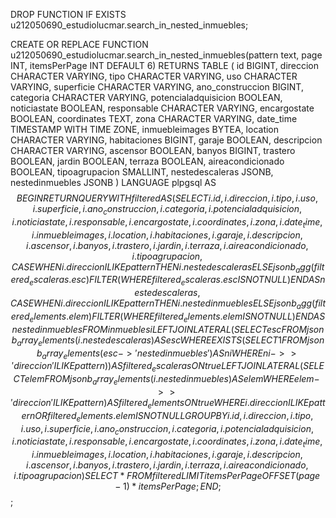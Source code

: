 DROP FUNCTION IF EXISTS u212050690_estudiolucmar.search_in_nested_inmuebles;

CREATE OR REPLACE FUNCTION u212050690_estudiolucmar.search_in_nested_inmuebles(pattern text, page INT, itemsPerPage INT DEFAULT 6)
RETURNS TABLE (
    id BIGINT,
    direccion CHARACTER VARYING,
    tipo CHARACTER VARYING,
    uso CHARACTER VARYING,
    superficie CHARACTER VARYING,
    ano_construccion BIGINT,
    categoria CHARACTER VARYING,
    potencialadquisicion BOOLEAN,
    noticiastate BOOLEAN,
    responsable CHARACTER VARYING,
    encargostate BOOLEAN,
    coordinates TEXT,
    zona CHARACTER VARYING,
    date_time TIMESTAMP WITH TIME ZONE,
    inmuebleimages BYTEA,
    location CHARACTER VARYING,
    habitaciones BIGINT,
    garaje BOOLEAN,
    descripcion CHARACTER VARYING,
    ascensor BOOLEAN,
    banyos BIGINT,
    trastero BOOLEAN,
    jardin BOOLEAN,
    terraza BOOLEAN,
    aireacondicionado BOOLEAN,
    tipoagrupacion SMALLINT,
    nestedescaleras JSONB,
    nestedinmuebles JSONB
) 
LANGUAGE plpgsql
AS $$
BEGIN
    RETURN QUERY
    WITH filtered AS (
        SELECT
            i.id,
            i.direccion,
            i.tipo,
            i.uso,
            i.superficie,
            i.ano_construccion,
            i.categoria,
            i.potencialadquisicion,
            i.noticiastate,
            i.responsable,
            i.encargostate,
            i.coordinates,
            i.zona,
            i.date_time,
            i.inmuebleimages,
            i.location,
            i.habitaciones,
            i.garaje,
            i.descripcion,
            i.ascensor,
            i.banyos,
            i.trastero,
            i.jardin,
            i.terraza,
            i.aireacondicionado,
            i.tipoagrupacion,
            CASE
                WHEN i.direccion ILIKE pattern THEN i.nestedescaleras
                ELSE jsonb_agg(filtered_escaleras.esc) FILTER (WHERE filtered_escaleras.esc IS NOT NULL)
            END AS nestedescaleras,
            CASE
                WHEN i.direccion ILIKE pattern THEN i.nestedinmuebles
                ELSE jsonb_agg(filtered_elements.elem) FILTER (WHERE filtered_elements.elem IS NOT NULL)
            END AS nestedinmuebles
        FROM inmuebles i
        LEFT JOIN LATERAL (
            SELECT esc
            FROM jsonb_array_elements(i.nestedescaleras) AS esc
            WHERE EXISTS (
                SELECT 1
                FROM jsonb_array_elements(esc->'nestedinmuebles') AS ni
                WHERE ni->>'direccion' ILIKE pattern
            )
        ) AS filtered_escaleras ON true
        LEFT JOIN LATERAL (
            SELECT elem
            FROM jsonb_array_elements(i.nestedinmuebles) AS elem
            WHERE elem->>'direccion' ILIKE pattern
        ) AS filtered_elements ON true
        WHERE i.direccion ILIKE pattern OR filtered_elements.elem IS NOT NULL
        GROUP BY 
            i.id, i.direccion, i.tipo, i.uso, i.superficie, i.ano_construccion,
            i.categoria, i.potencialadquisicion, i.noticiastate, i.responsable,
            i.encargostate, i.coordinates, i.zona, i.date_time,
            i.inmuebleimages, i.location, i.habitaciones, i.garaje, i.descripcion,
            i.ascensor, i.banyos, i.trastero, i.jardin, i.terraza, i.aireacondicionado,
            i.tipoagrupacion
    )
    SELECT * FROM filtered
    LIMIT itemsPerPage OFFSET (page - 1) * itemsPerPage;
END;
$$;
